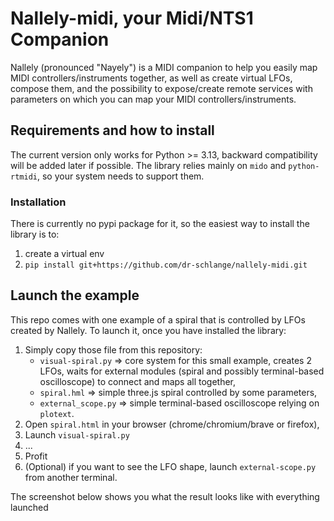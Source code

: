 # Nallely-midi, your Midi/NTS1 Companion

Nallely (pronounced "Nayely") is a MIDI companion to help you easily map MIDI controllers/instruments together, as well as create virtual LFOs, compose them, and the possibility to expose/create remote services with parameters on which you can map your MIDI controllers/instruments.


## Requirements and how to install

The current version only works for Python >= 3.13, backward compatibility will be added later if possible. The library relies mainly on `mido` and `python-rtmidi`, so your system needs to support them.

### Installation

There is currently no pypi package for it, so the easiest way to install the library is to:

1. create a virtual env
2. `pip install git+https://github.com/dr-schlange/nallely-midi.git`

## Launch the example

This repo comes with one example of a spiral that is controlled by LFOs created by Nallely. To launch it, once you have installed the library:

1. Simply copy those file from this repository:
   * `visual-spiral.py` => core system for this small example, creates 2 LFOs, waits for external modules (spiral and possibly terminal-based oscilloscope) to connect and maps all together,
   * `spiral.hml` => simple three.js spiral controlled by some parameters,
   * `external_scope.py` => simple terminal-based oscilloscope relying on `plotext`.
2. Open `spiral.html` in your browser (chrome/chromium/brave or firefox),
3. Launch `visual-spiral.py`
4. ...
5. Profit
6. (Optional) if you want to see the LFO shape, launch `external-scope.py` from another terminal.

The screenshot below shows you what the result looks like with everything launched
